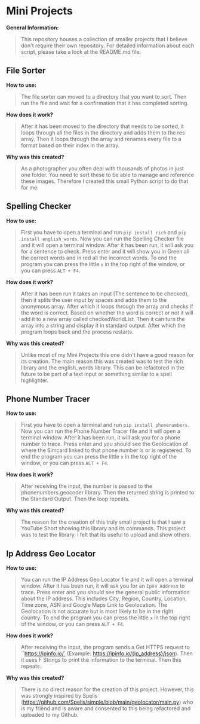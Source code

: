# Mini Projects

**General Information:**
> This repository houses a collection of smaller projects that I believe don't require their own repository. For detailed information about each script, please take a look at the README.md file.


## File Sorter

**How to use:**
> The file sorter can moved to a directory that you want to sort. Then run the file and wait for a confirmation that it has completed sorting.

**How does it work?**
> After it has been moved to the directory that needs to be sorted, it loops through all the files in the directory and adds them to the res array. Then it loops through the array and renames every file to a format based on their index in the array.

**Why was this created?**

> As a photographer you often deal with thousands of photos in just one folder. You need to sort these to be able to manage and reference these images. Therefore I created this small Python script to do that for me.



## Spelling Checker

**How to use:**
> First you have to open a terminal and run `pip install rich` and `pip install english_words`. Now you can run the Spelling Checker file and it will open a terminal window. After it has been run, it will ask you for a sentence to check. Press enter and it will show you in Green all the correct words and in red all the incorrect words. To end the program you can press the little `x` in the top right of the window, or you can press `ALT + F4`.

**How does it work?**

> After it has been run it takes an input (The sentence to be checked), then it splits the user input by spaces and adds them to the anonymous array. After which it loops through the array and checks if the word is correct. Based on whether the word is correct or not it will add it to a new array called checkedWorldList. Then it can turn the array into a string and display it in standard output. After which the program loops back and the process restarts.

**Why was this created?**

> Unlike most of my Mini Projects this one didn't have a good reason for its creation. The main reason this was created was to test the rich library and the english_words library. This can be refactored in the future to be part of a text input or something similar to a spell highlighter.



## Phone Number Tracer

**How to use:**
> First you have to open a terminal and run `pip install phonenumbers`. Now you can run the Phone Number Tracer file and it will open a terminal window. After it has been run, it will ask you for a phone number to trace. Press enter and you should see the Geolocation of where the Simcard linked to that phone number is or is registered. To end the program you can press the little `x` in the top right of the window, or you can press `ALT + F4`.

**How does it work?**

> After receiving the input, the number is passed to the phonenumbers.geocoder library. Then the returned string is printed to the Standard Output. Then the loop repeats.

**Why was this created?**

> The reason for the creation of this truly small project is that I saw a YouTube Short showing this library and its commands. This project was to test the library. I felt that its useful to upload and show others.



## Ip Address Geo Locator

**How to use:**
> You can run the IP Address Geo Locator file and it will open a terminal window. After it has been run, it will ask you for an `IpV4 Address` to trace. Press enter and you should see the general public information about the IP address. This includes City, Region, Country, Location, Time zone, ASN and Google Maps Link to Geolocation. The Geolocation is not accurate but is most likely to be in the right country. To end the program you can press the little `x` in the top right of the window, or you can press `ALT + F4`.

**How does it work?**

> After receiving the input, the program sends a Get HTTPS request to ``https://ipinfo.io/` (Example: https://ipinfo.io/{ip_address}/json). Then it uses F Strings to print the information to the terminal. Then this repeats.

**Why was this created?**

> There is no direct reason for the creation of this project. However, this was strongly inspired by Spelis (https://github.com/Spelis/simple/blob/main/geolocator/main.py) who is my friend and is aware and consented to this being refactored and uploaded to my Github.
